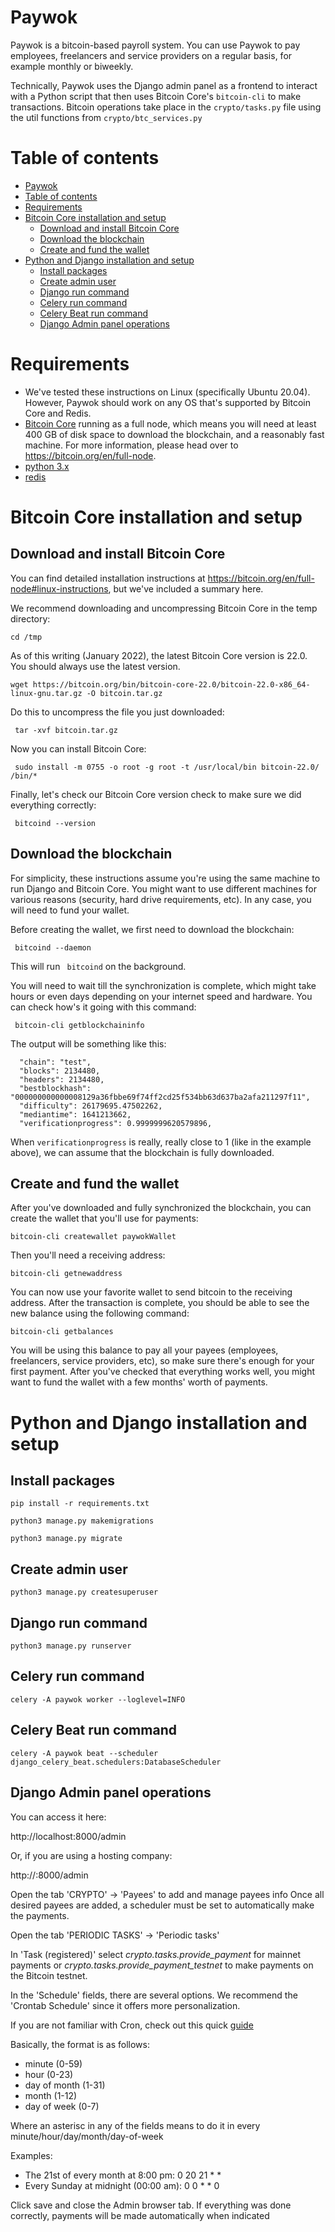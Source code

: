 # Paywok

Paywok is a bitcoin-based payroll system. You can use Paywok to pay employees, freelancers and service providers on a regular basis, for example monthly or biweekly.

Technically, Paywok uses the Django admin panel as a frontend to interact with a Python script that then uses Bitcoin Core's ```bitcoin-cli``` to make transactions. Bitcoin operations take place in the ```crypto/tasks.py``` file using the util functions from ```crypto/btc_services.py```

# Table of contents
- [Paywok](#paywok)
- [Table of contents](#table-of-contents)
- [Requirements](#requirements)
- [Bitcoin Core installation and setup](#bitcoin-core-installation-and-setup)
  * [Download and install Bitcoin Core](#download-and-install-bitcoin-core)
  * [Download the blockchain](#download-the-blockchain)
  * [Create and fund the wallet](#create-and-fund-the-wallet)
- [Python and Django installation and setup](#python-and-django-installation-and-setup)
  * [Install packages](#install-packages)
  * [Create admin user](#create-admin-user)
  * [Django run command](#django-run-command)
  * [Celery run command](#celery-run-command)
  * [Celery Beat run command](#celery-beat-run-command)
  * [Django Admin panel operations](#django-admin-panel-operations)
  
# Requirements

- We've tested these instructions on Linux (specifically Ubuntu 20.04). However, Paywok should work on any OS that's supported by Bitcoin Core and Redis. 
- [Bitcoin Core](https://bitcoin.org/en/download) running as a full node, which means you will need at least 400 GB of disk space to download the blockchain, and a reasonably fast machine. For more information, please head over to https://bitcoin.org/en/full-node. 
- [python 3.x](https://www.python.org/downloads/)
- [redis](https://redis.io/download)

# Bitcoin Core installation and setup
## Download and install Bitcoin Core

You can find detailed installation instructions at https://bitcoin.org/en/full-node#linux-instructions, but we've included a summary here. 

We recommend downloading and uncompressing Bitcoin Core in the temp directory:

```cd /tmp```

As of this writing (January 2022), the latest Bitcoin Core version is 22.0. You should always use the latest version. 

```wget https://bitcoin.org/bin/bitcoin-core-22.0/bitcoin-22.0-x86_64-linux-gnu.tar.gz -O bitcoin.tar.gz```

Do this to uncompress the file you just downloaded:

``` tar -xvf bitcoin.tar.gz```

Now you can install Bitcoin Core:

``` sudo install -m 0755 -o root -g root -t /usr/local/bin bitcoin-22.0/ /bin/*```

Finally, let's check our Bitcoin Core version check to make sure we did everything correctly:

``` bitcoind --version```


## Download the blockchain

For simplicity, these instructions assume you're using the same machine to run Django and Bitcoin Core. You might want to use different machines for various reasons (security, hard drive requirements, etc). In any case, you will need to fund your wallet.

Before creating the wallet, we first need to download the blockchain:

``` bitcoind --daemon```

This will run ``` bitcoind``` on the background. 

You will need to wait till the synchronization is complete, which might take hours or even days depending on your internet speed and hardware. You can check how's it going with this command: 

``` bitcoin-cli getblockchaininfo```

The output will be something like this:
```
  "chain": "test",
  "blocks": 2134480,
  "headers": 2134480,
  "bestblockhash": "000000000000008129a36fbbe69f74ff2cd25f534bb63d637ba2afa211297f11",
  "difficulty": 26179695.47502262,
  "mediantime": 1641213662,
  "verificationprogress": 0.9999999620579896,
```

When ```verificationprogress``` is really, really close to 1 (like in the example above), we can assume that the blockchain is fully downloaded.

## Create and fund the wallet

After you've downloaded and fully synchronized the blockchain, you can create the wallet that you'll use for payments:

```bitcoin-cli createwallet paywokWallet```

Then you'll need a receiving address:

```bitcoin-cli getnewaddress```

You can now use your favorite wallet to send bitcoin to the receiving address. After the transaction is complete, you should be able to see the new balance using the following command:

```bitcoin-cli getbalances```

You will be using this balance to pay all your payees (employees, freelancers, service providers, etc), so make sure there's enough for your first payment. After you've checked that everything works well, you might want to fund the wallet with a few months' worth of payments. 


# Python and Django installation and setup

## Install packages
```pip install -r requirements.txt```

```python3 manage.py makemigrations```

```python3 manage.py migrate```

## Create admin user
```python3 manage.py createsuperuser```

## Django run command
```python3 manage.py runserver```

## Celery run command
```celery -A paywok worker --loglevel=INFO```

## Celery Beat run command
```celery -A paywok beat --scheduler django_celery_beat.schedulers:DatabaseScheduler```

## Django Admin panel operations

You can access it here:

http://localhost:8000/admin

Or, if you are using a hosting company:

http://<IPofYourServer>:8000/admin

Open the tab 'CRYPTO' -> 'Payees' to add and manage payees info
Once all desired payees are added, a scheduler must be set to automatically make the payments.

Open the tab 'PERIODIC TASKS' -> 'Periodic tasks'

In 'Task (registered)' select _crypto.tasks.provide_payment_ for mainnet payments or _crypto.tasks.provide_payment_testnet_ to make payments on the Bitcoin testnet.

In the 'Schedule' fields, there are several options. We recommend the 'Crontab Schedule' since it offers more personalization. 

If you are not familiar with Cron, check out this quick [guide](https://crontab.guru/)

Basically, the format is as follows:
- minute        (0-59)
- hour          (0-23)
- day of month  (1-31)
- month         (1-12)
- day of week   (0-7)

Where an asterisc in any of the fields means to do it in every minute/hour/day/month/day-of-week

Examples:
- The 21st of every month at 8:00 pm: 0 20 21 * *
- Every Sunday at midnight (00:00 am): 0 0 * * 0

Click save and close the Admin browser tab. 
If everything was done correctly, payments will be made automatically when indicated 
